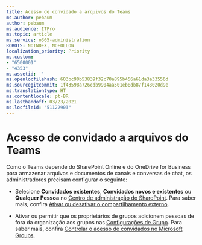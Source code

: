 ```yaml
---
title: Acesso de convidado a arquivos do Teams
ms.author: pebaum
author: pebaum
ms.audience: ITPro
ms.topic: article
ms.service: o365-administration
ROBOTS: NOINDEX, NOFOLLOW
localization_priority: Priority
ms.custom:
- "6500001"
- "4353"
ms.assetid: ''
ms.openlocfilehash: 603bc90b53839f32c70a895b456a61da3a33556d
ms.sourcegitcommit: 1f43598a726cdb9904aa501eb8db87f143020d9e
ms.translationtype: HT
ms.contentlocale: pt-BR
ms.lasthandoff: 03/23/2021
ms.locfileid: "51122903"
---
```

# <a name="guest-access-to-teams-files"></a>Acesso de convidado a arquivos do Teams

Como o Teams depende do SharePoint Online e do OneDrive for Business para armazenar arquivos e documentos de canais e conversas de chat, os administradores precisam configurar o seguinte:

- Selecione **Convidados existentes**, **Convidados novos e existentes** ou **Qualquer Pessoa** no [Centro de administração do SharePoint](https://admin.microsoft.com/sharepoint?page=sharing&modern=true). Para saber mais, confira [Ativar ou desativar o compartilhamento externo](https://docs.microsoft.com/sharepoint/turn-external-sharing-on-or-off).

- Ativar ou permitir que os proprietários de grupos adicionem pessoas de fora da organização aos grupos nas [Configurações de Grupo](https://admin.microsoft.com/Adminportal/Home?source=applauncher#/Settings/Services/:/Settings/L1/O365Groups). Para saber mais, confira [Controlar o acesso de convidados no Microsoft Groups](https://docs.microsoft.com/microsoftteams/teams-dependencies#control-guest-access-in-office-365-groups).
